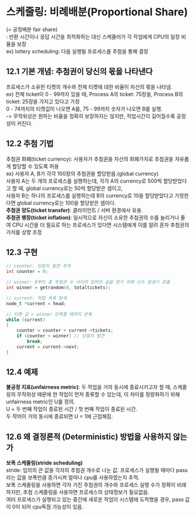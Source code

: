 # 스케줄링: 비례배분(Proportional Share)
(= 공정배분 fair share) <br>
: 반환 시간이나 응답 시간을 최적화하는 대신 스케줄러가 각 작업에게 CPU의 일정 비율을 보장 <br>
ex) lottery scheduling: 다음 실행될 프로세스를 추첨을 통해 결정 <br>

## 12.1 기본 개념: 추첨권이 당신의 몫을 나타낸다
프로세스가 소유한 티켓의 개수와 전체 티켓에 대한 비율이 자신의 몫을 나타냄. <br>
ex) 전체 ticket이 0 - 99까지 있을 때, Process A의 ticket: 75장을, Process B의 ticket: 25장을 가지고 있다고 가정 <br>
0 - 74까지의 티켓값이 나오면 A를, 75 - 99까지 숫자가 나오면 B를 실행. <br>
-> 무작위성은 원하는 비율을 정확히 보장하지는 않지만, 작업시간이 길어질수록 공정성이 커진다.
## 12.2 추첨 기법
추첨권 화폐(ticket currency): 사용자가 추첨권을 자신의 화폐가치로 추첨권을 자유롭게 할당할 수 있도록 허용 <br>
ex) 사용자 A, B가 각각 100장의 추첨권을 할당받음.(global currency) <br>
사용자 A는 두 개의 프로세스를 실행하는데, 각각 A의 currency로 500씩 할당받았다고 할 때, global currency로는 50씩 할당받은 셈이고,<br>
사용자 B는 하나의 프로세스를 실행하는데 B의 currency로 10을 할당받았다고 가정한다면 global currency로는 100을 할당받은 셈이다. <br>
<strong>추첨권 양도(ticket transfer)</strong>: 클라이언트 / 서버 환경에서 유용. <br>
<strong>추첨권 팽창(ticket inflation)</strong>: 일시적으로 자신이 소유한 추첨권의 수를 늘리거나 줄여 CPU 시간을 더 필요로 하는 프로세스가 있다면 시스템에게 이를 알려 혼자 추첨권의 가치를 상향 조정
## 12.3 구현
```c
// counter: 당첨자 발견 추적
int counter = 0;

// winner: 0부터 총 추첨권 수 사이의 임의의 값을 얻기 위해 난수 발생기 호출
int winner = getrandom(0, totaltickets);

// current: 작업 목록 탐색
node_t *current = head;

// 티켓 값 > winner 만족할 때까지 반복
while (current)
{
	counter = counter + current->tickets;
	if (counter > winner) // 당첨자 발견
		break;
	current = current->next;
}
```
## 12.4 예제
<strong>불공정 지표(unfairness metric)</strong>: 두 작업을 거의 동시에 종료시키고자 할 때, 스케줄링의 무작위성 때문에 한 작업이 먼저 종류할 수 있는데, 이 차이를 정량화하기 위해 unfairness metric인 U를 정의. <br>
U = 두 번째 작업이 종료된 시간 / 첫 번째 작업이 종료된 시간. <br>
두 작어이 거의 동시에 종료되면 U = 1에 근접해짐.
## 12.6 왜 결정론적 (Deterministic) 방법을 사용하지 않는가
<strong>보폭 스케줄링(stride scheduling)</strong> <br>
stride: 임의의 큰 값을 각자의 추첨권 개수로 나눈 값. 프로세스가 실행될 때마다 pass 라는 값을 보폭만큼 증가시켜 얼마나 cpu를 사용하였는지 추적. <br>
보폭 스케줄링을 사용하면 각자 가진 추첨권의 개수와 프로세스 실행 수가 정확이 비례하지만, 추첨 스케줄링을 사용하면 프로세스의 상태정보가 필요없음. <br>
여러 프로세스가 실행되고 있는 중간에 새로운 작업이 시스템에 도착했을 경우, pass 값이 0이 되어 cpu독점 가능성이 있음.
